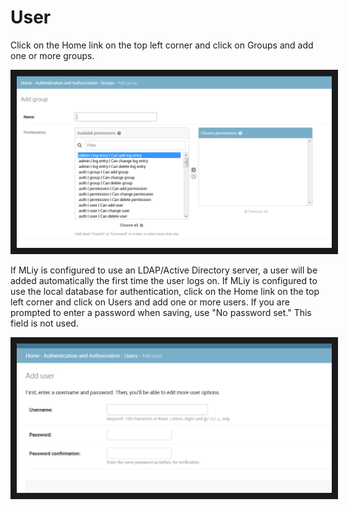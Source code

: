 # User

Click on the Home link on the top left corner and click on Groups and add one or more groups.

<img src="../img/add_group.png" width="800" border="10" />

If MLiy is configured to use an LDAP/Active Directory server, a user will be added automatically the first time the user logs on. If MLiy is configured to use the local database for authentication, click on the Home link on the top left corner and click on Users and add one or more users. If you are prompted to enter a password when saving, use "No password set." This field is not used.

<img src="../img/add_user.png" width="800" border="10" />
